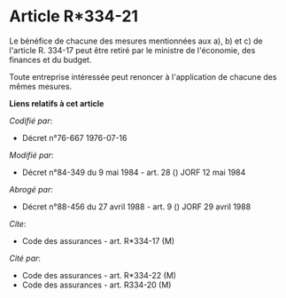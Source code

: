 # Article R*334-21

Le bénéfice de chacune des mesures mentionnées aux a), b) et c) de l'article R. 334-17 peut être retiré par le ministre de
l'économie, des finances et du budget.

Toute entreprise intéressée peut renoncer à l'application de chacune des mêmes mesures.

**Liens relatifs à cet article**

_Codifié par_:

  - Décret n°76-667 1976-07-16

_Modifié par_:

  - Décret n°84-349 du 9 mai 1984 - art. 28 () JORF 12 mai 1984

_Abrogé par_:

  - Décret n°88-456 du 27 avril 1988 - art. 9 () JORF 29 avril 1988

_Cite_:

  - Code des assurances - art. R*334-17 (M)

_Cité par_:

  - Code des assurances - art. R*334-22 (M)
  - Code des assurances - art. R334-20 (M)
